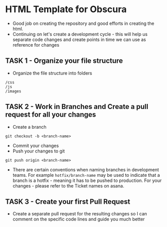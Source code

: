 # HTML Template for Obscura

- Good job on creating the repository and good efforts in creating the html.
- Continuing on let's create a development cycle - this will help us separate code changes and create points in time we can use as reference for changes

## TASK 1 - Organize your file structure

- Organize the file structure into folders

```
/css
/js
/images
```

## TASK 2 - Work in Branches and Create a pull request for all your changes

- Create a branch
```
git checkout -b <branch-name>
```

- Commit your changes
- Push your changes to git

```
git push origin <branch-name>
```

- There are certain conventions when naming branches in development teams. For example `hotfix/branch-name` may be used to indicate that a branch is a hotfix - meaning it has to be pushed to production. For your changes - please refer to the Ticket names on asana.

## TASK 3 - Create your first Pull Request

- Create a separate pull request for the resulting changes so I can comment on the specific code lines and guide you much better

